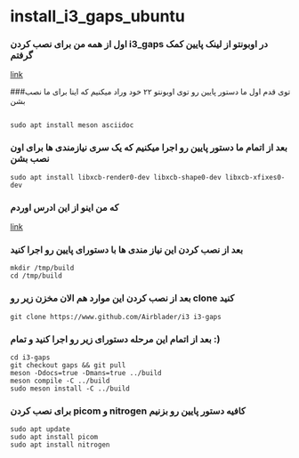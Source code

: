 # install_i3_gaps_ubuntu

### اول از همه من برای نصب کردن i3_gaps در اوبونتو از لینک پایین کمک گرفتم

[link](https://devicetests.com/install-i3-gaps-ubuntu-22-04-jammy-jellyfish)

###توی قدم اول ما دستور پایین رو توی اوبونتو ۲۲ خود وراد میکنیم که اینا برای ما نصب بشن 


```

sudo apt install meson asciidoc
```

### بعد از اتمام ما دستور پایین رو اجرا میکنیم که یک سری نیازمندی ها برای اون نصب بشن

``` sudo apt install libxcb-render0-dev libxcb-shape0-dev libxcb-xfixes0-dev ```

### که من اینو از این ادرس اوردم 
[link](https://github.com/nannou-org/nannou/issues/746)

### بعد از نصب کردن این نیاز مندی ها با دستورای پایین رو اجرا کنید

```
mkdir /tmp/build
cd /tmp/build
```

### بعد از نصب کردن این موارد هم الان مخزن زیر رو clone کنید
```
git clone https://www.github.com/Airblader/i3 i3-gaps
```
### بعد از اتمام این مرحله دستورای زیر رو اجرا کنید و تمام :)

```
cd i3-gaps
git checkout gaps && git pull
meson -Ddocs=true -Dmans=true ../build
meson compile -C ../build
sudo meson install -C ../build
```

### برای نصب کردن picom و nitrogen کافیه دستور پایین رو بزنیم
```
sudo apt update
sudo apt install picom
sudo apt install nitrogen
```
